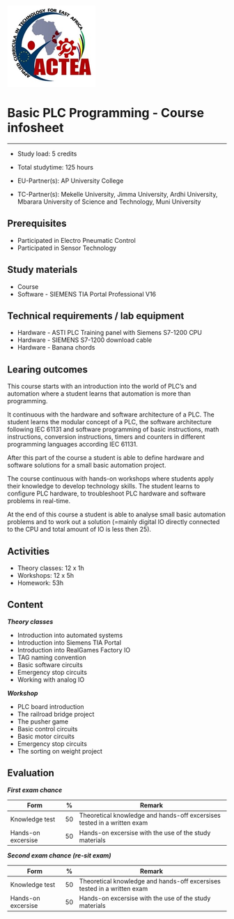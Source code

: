 
![ACTEA_logo](/ACTEA_logo.jpg "To ACTEA website")

# Basic PLC Programming - Course infosheet
____________________________________________________________
* Study load: 5 credits
* Total studytime: 125 hours

* EU-Partner(s): AP University College
* TC-Partner(s): Mekelle University, Jimma University, Ardhi University, Mbarara University of Science and Technology, Muni University

## Prerequisites
* Participated in Electro Pneumatic Control
* Participated in Sensor Technology

## Study materials
* Course
* Software - SIEMENS TIA Portal Professional V16

## Technical requirements / lab equipment
* Hardware - ASTI PLC Training panel with Siemens S7-1200 CPU
* Hardware - SIEMENS S7-1200 download cable
* Hardware - Banana chords

## Learing outcomes
This course starts with an introduction into the world of PLC’s and automation
where a student learns that automation is more than programming.

It continuous with the hardware and software architecture of a PLC. The student learns the modular concept of a PLC, the software architecture following IEC 61131 and software programming of basic instructions, math instructions, conversion instructions, timers and counters in different programming languages according IEC 61131.

After this part of the course a student is able to define hardware and software solutions for a small basic automation project.

The course continuous with hands-on workshops where students apply their
knowledge to develop technology skills. The student learns to configure PLC hardware, to troubleshoot PLC hardware and software problems in
real-time.

At the end of this course a student is able to analyse small basic automation problems and to work out a solution (=mainly digital IO directly connected to the CPU and total amount of IO is less then 25).

## Activities
-   Theory classes: 12 x 1h
-   Workshops: 12 x 5h
-   Homework: 53h

## Content
***Theory classes***
-   Introduction into automated systems
-   Introduction into Siemens TIA Portal
-   Introduction into RealGames Factory IO
-   TAG naming convention
-   Basic software circuits
-   Emergency stop circuits
-   Working with analog IO

***Workshop***
-   PLC board introduction
-   The railroad bridge project
-   The pusher game
-   Basic control circuits
-   Basic motor circuits
-   Emergency stop circuits
-   The sorting on weight project

## Evaluation
***First exam chance***

| Form | % | Remark |
|---|---|---|
| Knowledge test | 50 | Theoretical knowledge and hands-off excersises tested in a written exam |
| Hands-on excersise | 50 | Hands-on excersise with the use of the study materials |

***Second exam chance (re-sit exam)***

| Form | % | Remark |
|---|---|---|
| Knowledge test | 50 | Theoretical knowledge and hands-off excersises tested in a written exam |
| Hands-on excersise | 50 | Hands-on excersise with the use of the study materials |
